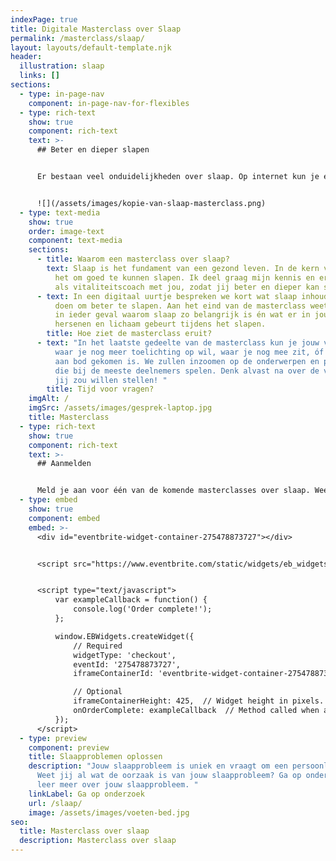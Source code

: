 ```yaml
---
indexPage: true
title: Digitale Masterclass over Slaap
permalink: /masterclass/slaap/
layout: layouts/default-template.njk
header:
  illustration: slaap
  links: []
sections:
  - type: in-page-nav
    component: in-page-nav-for-flexibles
  - type: rich-text
    show: true
    component: rich-text
    text: >-
      ## Beter en dieper slapen


      Er bestaan veel onduidelijkheden over slaap. Op internet kun je er van alles over lezen, maar lang niet iedereen lukt het om de weg te vinden in een oerwoud van slaaptips en slaapadviezen. In deze interactieve masterclass krijg je de kans om al je slaapgerelateerde vragen te stellen. Tijdens deze masterclass leggen we de basis voor een goede nachtrust én kom je erachter waarom slapen eigenlijk zo belangrijk is. Ik licht alvast een tipje van de sluier op: Je brein slaapt niét. 


      ![](/assets/images/kopie-van-slaap-masterclass.png)
  - type: text-media
    show: true
    order: image-text
    component: text-media
    sections:
      - title: Waarom een masterclass over slaap?
        text: Slaap is het fundament van een gezond leven. In de kern verdient iedereen
          het om goed te kunnen slapen. Ik deel graag mijn kennis en ervaring
          als vitaliteitscoach met jou, zodat jij beter en dieper kan slapen.
      - text: In een digitaal uurtje bespreken we kort wat slaap inhoudt én wat jij kunt
          doen om beter te slapen. Aan het eind van de masterclass weet je dan
          in ieder geval waarom slaap zo belangrijk is én wat er in jouw
          hersenen en lichaam gebeurt tijdens het slapen.
        title: Hoe ziet de masterclass eruit?
      - text: "In het laatste gedeelte van de masterclass kun je jouw vragen stellen,
          waar je nog meer toelichting op wil, waar je nog mee zit, óf wat niet
          aan bod gekomen is. We zullen inzoomen op de onderwerpen en problemen,
          die bij de meeste deelnemers spelen. Denk alvast na over de vragen die
          jij zou willen stellen! "
        title: Tijd voor vragen?
    imgAlt: /
    imgSrc: /assets/images/gesprek-laptop.jpg
    title: Masterclass
  - type: rich-text
    show: true
    component: rich-text
    text: >-
      ## Aanmelden


      Meld je aan voor één van de komende masterclasses over slaap. Wees er snel bij, want: vol = vol.
  - type: embed
    show: true
    component: embed
    embed: >-
      <div id="eventbrite-widget-container-275478873727"></div>


      <script src="https://www.eventbrite.com/static/widgets/eb_widgets.js"></script>


      <script type="text/javascript">
          var exampleCallback = function() {
              console.log('Order complete!');
          };

          window.EBWidgets.createWidget({
              // Required
              widgetType: 'checkout',
              eventId: '275478873727',
              iframeContainerId: 'eventbrite-widget-container-275478873727',

              // Optional
              iframeContainerHeight: 425,  // Widget height in pixels. Defaults to a minimum of 425px if not provided
              onOrderComplete: exampleCallback  // Method called when an order has successfully completed
          });
      </script>
  - type: preview
    component: preview
    title: Slaapproblemen oplossen
    description: "Jouw slaapprobleem is uniek en vraagt om een persoonlijke aanpak.
      Weet jij al wat de oorzaak is van jouw slaapprobleem? Ga op onderzoek en
      leer meer over jouw slaapprobleem. "
    linkLabel: Ga op onderzoek
    url: /slaap/
    image: /assets/images/voeten-bed.jpg
seo:
  title: Masterclass over slaap
  description: Masterclass over slaap
---
```


